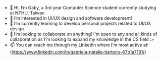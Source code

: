 - 👋 Hi, I’m Gaby, a 3rd year Computer Science student currently studying at NTHU, Taiwan
- 👀 I’m interested in UI/UX design and software development!
- 🌱 I’m currently learning to develop personal projects related to UI/UX design
- 💞️ I’m looking to collaborate on anything! I'm open to any and all kinds of collaboration as I'm looking to expand my knowledge in the CS field :>
- 📫 You can reach me through my LinkedIn where I'm most active at! (https://www.linkedin.com/in/gabriela-natalie-hartono-67b1a7181/)



<!---
gebienha/gebienha is a ✨ special ✨ repository because its `README.md` (this file) appears on your GitHub profile.
You can click the Preview link to take a look at your changes.
--->
